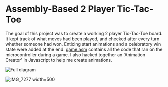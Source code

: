 # Assembly-Based 2 Player Tic-Tac-Toe
The goal of this project was to create a working 2 player Tic-Tac-Toe board. It kept track of what moves had been played, and checked after every turn whether someone had won. Enticing start animations and a celebratory win state were added at the end. [game.asm](game/game.asm) contains all the code that ran on the microcontroller during a game. I also hacked together an 'Animation Creator' in Javascript to help me create animations.

![Full diagram](https://github.com/simonmso/PHYS-203-Final/assets/56710751/bd9776d2-9702-42c5-9cb9-cfbfdea02a3c)


![IMG_7277 width=500](https://github.com/simonmso/PHYS-203-Final/assets/56710751/68d94e0e-f178-4bcc-acae-ca18a98a9ff9)

